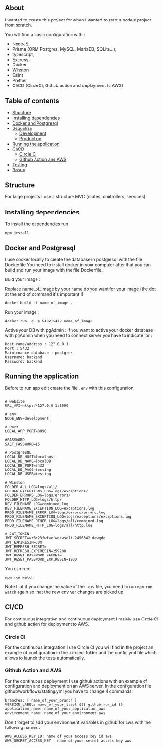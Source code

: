 ## About
I wanted to create this project for when I wanted to start a nodejs project from scratch.

You will find a basic configuration with :
- NodeJS, 
- Prisma (ORM Postgres, MySQL, MariaDB, SQLite...), 
- typescript, 
- Express, 
- Docker
- Winston
- Eslint
- Prettier
- CI/CD (CircleCi, Github action and deployment to AWS)

## Table of contents

* [Structure](#structure)
* [Installing dependencies](#installing-dependencies)
* [Docker and Postgresql](#Docker-and-Postgresql)
* [Sequelize](#sequelize)
  * [Development](#development)
  * [Production](#production)
* [Running the application](#Running-the-application)
* [CI/CD](#CI/CD)
  * [Circle CI](#circle-ci)
  * [Github Action and AWS](#Github-Action-and-AWS)
* [Testing](#Testing)
* [Bonus](#bonus)

## Structure

For large projects I use a structure MVC (routes, controllers, services)

## Installing dependencies

To install the dependencies run

```
npm install
```

## Docker and Postgresql

I use docker locally to create the database in postgresql with the file Dockerfile
You need to install docker in your computer after that you can build and run your image with the file Dockerfile.

Buid your image :

Replace name_of_image by your name do you want for your image
(the dot at the end of command it's important !)
```
docker build -t name_of_image .
```
Run your image :
```
docker run -d -p 5432:5432 name_of_image
```
Active your DB with pgAdmin :
if you want to active your docker database with pgAdmin when you need to connect server you have to indicate for :
```
Host name/address : 127.0.0.1
Port : 5432
Maintenance database : postgres
Username: backend
Password: backend
```
## Running the application

Before to run app edit create the file `.env` with this configuration

```

# website
URL_API=http://127.0.0.1:8090

# env
NODE_ENV=development

# Port
LOCAL_APP_PORT=8090

#PASSWORD
SALT_PASSWORD=15

# PostgreSQL
LOCAL_DB_HOST=localhost
LOCAL_DB_NAME=localDB
LOCAL_DB_PORT=5432
LOCAL_DB_PASS=testing
LOCAL_DB_USER=testing

# Winston
FOLDER_ALL_LOG=logs/all/
FOLDER_EXCEPTIONS_LOG=logs/exceptions/
FOLDER_ERRORS_LOG=logs/errors/
FOLDER_HTTP_LOG=logs/http/
DEV_FILENAME_LOG=combined.log
DEV_FILENAME_EXCEPTION_LOG=exceptions.log
PROD_FILENAME_ERROR_LOG=logs/errors/errors.log
PROD_FILENAME_EXCEPTION_LOG=logs/exceptions/exceptions.log
PROD_FILENAME_OTHER_LOG=logs/all/combined.log
PROD_FILENAME_HTTP_LOG=logs/all/http.log

# JWT_TOKEN
JWT_SECRET=wr3r23fwfwefwekwself.2456342.dawqdq
JWT_EXPIRESIN=30m
JWT_REFRESH_SECRET=
JWT_REFRESH_EXPIRESIN=259200
JWT_RESET_PASSWORD_SECRET=
JWT_RESET_PASSWORD_EXPIRESIN=1800
```

You can run:
```
npm run watch
```

Note that if you change the value of the `.env` file, you need to run `npm run watch` again so that the new env var changes are picked up.

## CI/CD

For continuous integration and continuous deployment I mainly use Circle CI and github action for deployment to AWS.

### Circle CI

For the continuous integration I use Circle CI you will find in the project an example of configuration in the .circleci folder and the config.yml file which allows to launch the tests automatically.

### Github Action and AWS

For the continuous deployment I use github actions with an example of configuration and deployment on an AWS server.
In the configuration file github/workflows/stating.yml you have to change 4 commands:


```
branches: [ name_of_your_branch ]
VERSION_LABEL: name_of_your_label-${{ github.run_id }}
application_name: name_of_your_application_aws
environment_name: name_of_your_environment_aws
```
Don't forget to add your environment variables in github for aws with the following names : 
```
AWS_ACCESS_KEY_ID: name of your access key id aws
AWS_SECRET_ACCESS_KEY : name of your secret access key aws
```

